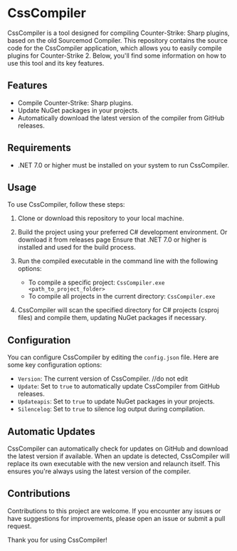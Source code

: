 # CssCompiler

CssCompiler is a tool designed for compiling Counter-Strike: Sharp plugins, based on the old Sourcemod Compiler. This repository contains the source code for the CssCompiler application, which allows you to easily compile plugins for Counter-Strike 2. Below, you'll find some information on how to use this tool and its key features.

## Features
- Compile Counter-Strike: Sharp plugins.
- Update NuGet packages in your projects.
- Automatically download the latest version of the compiler from GitHub releases.

## Requirements
- .NET 7.0 or higher must be installed on your system to run CssCompiler.

## Usage
To use CssCompiler, follow these steps:

1. Clone or download this repository to your local machine.

2. Build the project using your preferred C# development environment. Or download it from releases page Ensure that .NET 7.0 or higher is installed and used for the build process.

3. Run the compiled executable in the command line with the following options:
   - To compile a specific project: `CssCompiler.exe <path_to_project_folder>`
   - To compile all projects in the current directory: `CssCompiler.exe`

4. CssCompiler will scan the specified directory for C# projects (csproj files) and compile them, updating NuGet packages if necessary.

## Configuration
You can configure CssCompiler by editing the `config.json` file. Here are some key configuration options:

- `Version`: The current version of CssCompiler. //do not edit
- `Update`: Set to `true` to automatically update CssCompiler from GitHub releases.
- `Updateapis`: Set to `true` to update NuGet packages in your projects.
- `Silencelog`: Set to `true` to silence log output during compilation.

## Automatic Updates
CssCompiler can automatically check for updates on GitHub and download the latest version if available. When an update is detected, CssCompiler will replace its own executable with the new version and relaunch itself. This ensures you're always using the latest version of the compiler.

## Contributions
Contributions to this project are welcome. If you encounter any issues or have suggestions for improvements, please open an issue or submit a pull request.

Thank you for using CssCompiler!
